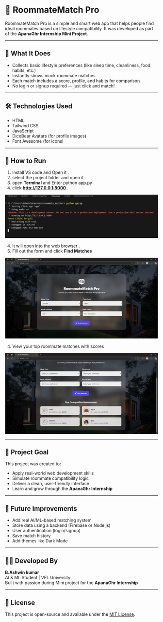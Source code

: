
# 🏡 RoommateMatch Pro

RoommateMatch Pro is a simple and smart web app that helps people find ideal roommates based on lifestyle compatibility. It was developed as part of the **ApanaGhr Internship Mini Project**.

---

## 🌟 What It Does

- Collects basic lifestyle preferences (like sleep time, cleanliness, food habits, etc.)
- Instantly shows mock roommate matches
- Each match includes a score, profile, and habits for comparison
- No login or signup required — just click and match!

---

## 🛠 Technologies Used

- HTML
- Tailwind CSS
- JavaScript
- DiceBear Avatars (for profile images)
- Font Awesome (for icons)

---

## 🚀 How to Run

1. Install VS code and Open it . 
2. select the project folder and open it .
3. open **Terminal** and Enter python app.py .
4. click **http://127.0.0.1:5000** .

![alt text](img1.png)

4. It will open into the web browser . 
3. Fill out the form and click **Find Matches**

![alt text](img2.png)

4. View your top roommate matches with scores

![alt text](img3.png)

---

## 🎯 Project Goal

This project was created to:
- Apply real-world web development skills
- Simulate roommate compatibility logic
- Deliver a clean, user-friendly interface
- Learn and grow through the **ApanaGhr Internship**

---

## 🔮 Future Improvements

- Add real AI/ML-based matching system
- Store data using a backend (Firebase or Node.js)
- User authentication (login/signup)
- Save match history
- Add themes like Dark Mode

---

## 👨‍💻 Developed By

**B.Ashwin kumar**  
AI & ML Student | VEL University  
Built with passion during Mini project for the **ApanaGhr Internship**

---

## 📄 License

This project is open-source and available under the [MIT License](LICENSE).
